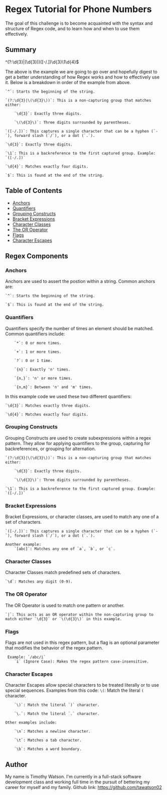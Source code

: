 # Regex Tutorial for Phone Numbers

The goal of this challenge is to become acquainted with the syntax and structure of Regex code, and to learn how and when to use them effectively.

## Summary

^(?:\d{3}|\(\d{3}\))([-/.])\d{3}\1\d{4}$

The above is the example we are going to go over and hopefully digest to get a better understanding of how Regex works and how to effectively use it. 
Below is a breakdown in order of the example from above. 

    `^`: Starts the beginning of the string.

    `(?:\d{3}|\(\d{3}\))`: This is a non-capturing group that matches either:

        `\d{3}`: Exactly three digits.

        `\(\d{3}\)`: Three digits surrounded by parentheses.

    `([-/.])`: This captures a single character that can be a hyphen (`-`), forward slash (`/`), or a dot (`.`).

    `\d{3}`: Exactly three digits.

    `\1`: This is a backreference to the first captured group. Example: `([-/.])` 

    `\d{4}`: Matches exactly four digits.

    `$`: This is found at the end of the string.

## Table of Contents

- [Anchors](#anchors)
- [Quantifiers](#quantifiers)
- [Grouping Constructs](#grouping-constructs)
- [Bracket Expressions](#bracket-expressions)
- [Character Classes](#character-classes)
- [The OR Operator](#the-or-operator)
- [Flags](#flags)
- [Character Escapes](#character-escapes)

## Regex Components

### Anchors
Anchors are used to assert the postion within a string. 
    Common anchors are:

    `^`: Starts the beginning of the string.

    `$`: This is found at the end of the string.

### Quantifiers
Quantifiers specify the number of times an element should be matched.
    Common quantifiers include: 

        `*`: 0 or more times.

        `+`: 1 or more times.
        
        `?`: 0 or 1 time.

        `{n}`: Exactly 'n' times.

        `{n,}`: 'n' or more times.

        `{n,m}`: Between 'n' and 'm' times.

In this example code we used these two different quantifiers:

    `\d{3}`: Matches exactly three digits.

    `\d{4}`: Matches exactly four digits.

### Grouping Constructs
Grouping Constructs are used to create subexpressions within a regex pattern.
 They allow for applying quantifiers to the group, capturing for backreferences, or grouping for alternation.

    `(?:\d{3}|\(\d{3}\))`: This is a non-capturing group that matches either:

        `\d{3}`: Exactly three digits.

        `\(\d{3}\)`: Three digits surrounded by parentheses.
    
    `\1`: This is a backreference to the first captured group. Example: `([-/.])` 

### Bracket Expressions
Bracket Expressions, or character classes, are used to match any one of a set of characters.

    `([-/.])`: This captures a single character that can be a hyphen (`-`), forward slash (`/`), or a dot (`.`).

    Another example:
        `[abc]`: Matches any one of `a`, `b`, or `c`.

### Character Classes
Character Classes match predefined sets of characters.

    `\d`: Matches any digit (0-9).

### The OR Operator
The OR Operator is used to match one pattern or another.

    `|`: This acts as an OR operator within the non-capturing group to match either `\d{3}` or `\(\d{3}\)` in this example. 

### Flags
Flags are not used in this regex pattern, but a flag is an optional parameter that modifies the behavior of the regex pattern.
    
     Example: `/abc/i`
        `i` (Ignore Case): Makes the regex pattern case-insensitive.

### Character Escapes
Character Escapes allow special characters to be treated literally or to use special sequences.
    Examples from this code:
        `\(`: Match the literal `(` character.

        `\)`: Match the literal `)` character.

        `\.`: Match the literal `.` character.

    Other examples include: 

        `\n`: Matches a newline character.

        `\t`: Matches a tab character.

        `\b`: Matches a word boundary.
## Author
My name is Timothy Watson. I'm currently in a full-stack software development class and working full time in the pursuit of bettering my career for myself and my family.
Github link: https://github.com/tawatson02
